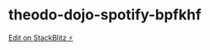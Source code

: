 # theodo-dojo-spotify-bpfkhf

[Edit on StackBlitz ⚡️](https://stackblitz.com/edit/theodo-dojo-spotify-bpfkhf)